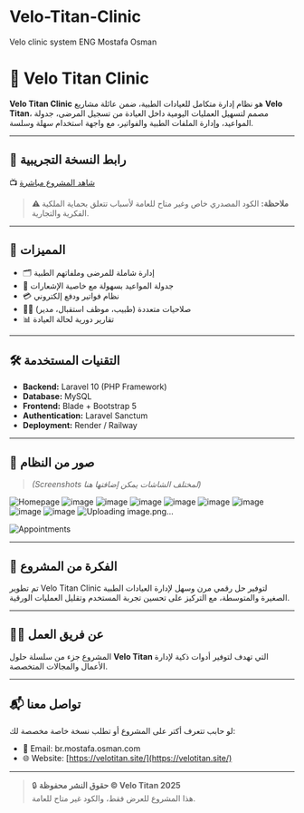 # Velo-Titan-Clinic
Velo clinic system ENG Mostafa Osman
# 🏥 Velo Titan Clinic

**Velo Titan Clinic** هو نظام إدارة متكامل للعيادات الطبية، ضمن عائلة مشاريع **Velo Titan**، مصمم لتسهيل العمليات اليومية داخل العيادة من تسجيل المرضى، جدولة المواعيد، وإدارة الملفات الطبية والفواتير، مع واجهة استخدام سهلة وسلسة.

---

## 🚀 رابط النسخة التجريبية

📺 [شاهد المشروع مباشرة](https://your-deployment-link.com)

> **⚠️ ملاحظة:** الكود المصدري خاص وغير متاح للعامة لأسباب تتعلق بحماية الملكية الفكرية والتجارية.

---

## 🎯 المميزات

- 🗂️ إدارة شاملة للمرضى وملفاتهم الطبية
- 📅 جدولة المواعيد بسهولة مع خاصية الإشعارات
- 💳 نظام فواتير ودفع إلكتروني
- 👨‍⚕️ صلاحيات متعددة (طبيب، موظف استقبال، مدير)
- 📊 تقارير دورية لحالة العيادة

---

## 🛠️ التقنيات المستخدمة

- **Backend:** Laravel 10 (PHP Framework)
- **Database:** MySQL
- **Frontend:** Blade + Bootstrap 5
- **Authentication:** Laravel Sanctum
- **Deployment:** Render / Railway

---

## 📸 صور من النظام

> *(Screenshots لمختلف الشاشات يمكن إضافتها هنا)*

![Homepage](![image](https://github.com/user-attachments/assets/1534594e-aa85-411f-82a0-d6bf7ae0c601)
)
![image](https://github.com/user-attachments/assets/8a3382b0-546b-44c3-a552-4866b991d517)
![image](https://github.com/user-attachments/assets/7759cddb-20b2-4132-8d87-f94d7ad5b580)
![image](https://github.com/user-attachments/assets/fb394458-82c0-4951-9412-449f05c75a61)
![image](https://github.com/user-attachments/assets/a5a18ba7-db55-4fbf-8693-f27f9ed82b0b)
![image](https://github.com/user-attachments/assets/fe8c538e-e381-48cc-a23e-fde3262871a1)
![image](https://github.com/user-attachments/assets/b3c01e90-4bb0-47e4-a893-c129d04027b1)
![image](https://github.com/user-attachments/assets/cbdb3848-6d5e-4ebb-9f6a-eb617514d4d5)
![image](https://github.com/user-attachments/assets/538289ae-9395-4886-94e2-27562e1d2ae4)
![Uploading image.png…]()

![Appointments](screenshots/appointments.png)

---

## 🧠 الفكرة من المشروع

تم تطوير Velo Titan Clinic لتوفير حل رقمي مرن وسهل لإدارة العيادات الطبية الصغيرة والمتوسطة، مع التركيز على تحسين تجربة المستخدم وتقليل العمليات الورقية.

---

## 🧑‍💻 عن فريق العمل

المشروع جزء من سلسلة حلول **Velo Titan** التي تهدف لتوفير أدوات ذكية لإدارة الأعمال والمجالات المتخصصة.

---

## 📬 تواصل معنا

لو حابب تتعرف أكتر على المشروع أو تطلب نسخة خاصة مخصصة لك:

- 📧 Email: br.mostafa.osman.com
- 🌐 Website: [https://velotitan.site/](https://velotitan.site/)

---

> 🔒 **حقوق النشر محفوظة © Velo Titan 2025**  
> هذا المشروع للعرض فقط، والكود غير متاح للعامة.
